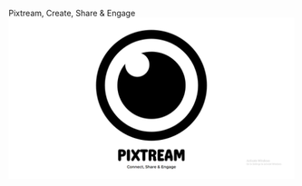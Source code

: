 Pixtream, Create, Share & Engage
![Screenshot](https://github.com/theRealSain/Pixtream/blob/master/assets/Screenshot.png)
